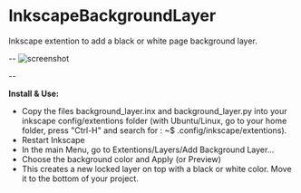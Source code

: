 # InkscapeBackgroundLayer
Inkscape extention to add a black or white page background layer.


--
![screenshot](https://raw.githubusercontent.com/sonejostudios/InkscapeBackgroundLayer/master/BackgroundLayer.png "Inkscape Extention Background Layer")

-- 

__Install & Use:__
* Copy the files background_layer.inx and background_layer.py into your inkscape config/extentions folder (with Ubuntu/Linux, go to your home folder, press "Ctrl-H" and search for : ~$ .config/inkscape/extentions).
* Restart Inkscape
* In the main Menu, go to Extentions/Layers/Add Background Layer...
* Choose the background color and Apply (or Preview)
* This creates a new locked layer on top with a black or white color. Move it to the bottom of your project.
